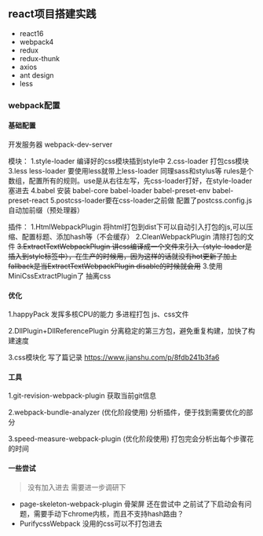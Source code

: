 ## react项目搭建实践

- react16
- webpack4
- redux
- redux-thunk
- axios
- ant design
- less


### webpack配置

#### 基础配置
开发服务器 webpack-dev-server

模块：
1.style-loader 编译好的css模块插到style中
2.css-loader 打包css模块
3.less less-loader 要使用less就带上less-loader 同理sass和stylus等 rules是个数组，配置所有的规则。use是从右往左写，先css-loader打好，在style-loader塞进去
4.babel 安装 babel-core babel-loader babel-preset-env babel-preset-react
5.postcss-loader要在css-loader之前做 配置了postcss.config.js 自动加前缀（预处理器）

插件：
1.HtmlWebpackPlugin 将html打包到dist下可以自动引入打包的js,可以压缩、配置标题、添加hash等（不会缓存）
2.CleanWebpackPlugin 清除打包的文件
~~3.ExtractTextWebpackPlugin 讲css编译成一个文件来引入（style-loader是插入到style标签中），在生产的时候用，因为这样的话就没有hot更新了加上fallback是当ExtractTextWebpackPlugin disable的时候就会用~~
3.使用MiniCssExtractPlugin了 抽离css

#### 优化
1.happyPack
发挥多核CPU的能力 多进程打包 js、css文件

2.DllPlugin+DllReferencePlugin
分离稳定的第三方包，避免重复构建，加快了构建速度

3.css模块化
写了篇记录 https://www.jianshu.com/p/8fdb241b3fa6

#### 工具
1.git-revision-webpack-plugin
获取当前git信息

2.webpack-bundle-analyzer (优化阶段使用)
分析插件，便于找到需要优化的部分

3.speed-measure-webpack-plugin (优化阶段使用)
打包完会分析出每个步骤花的时间


#### 一些尝试
> 没有加入进去 需要进一步调研下

- page-skeleton-webpack-plugin 骨架屏
  还在尝试中 之前试了下启动会有问题，需要手动下chrome内核，而且不支持hash路由？
- PurifycssWebpack
  没用的css可以不打包进去


